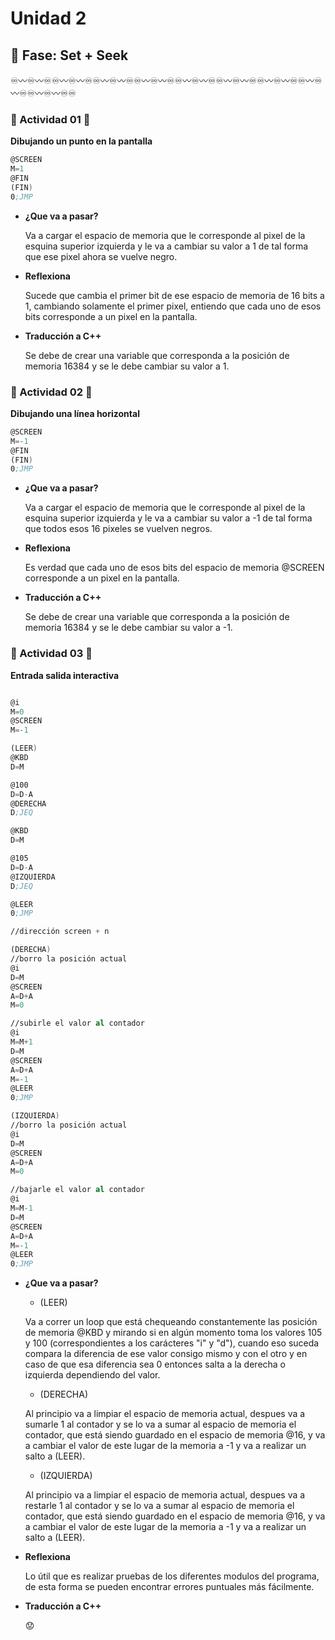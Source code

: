 # Unidad 2

## 🔎 Fase: Set + Seek

♾️〰️♾️〰️♾️♾️〰️♾️〰️♾️♾️〰️♾️〰️♾️♾️〰️♾️〰️♾️♾️〰️♾️〰️♾️♾️〰️♾️〰️♾️♾️〰️♾️〰️♾️♾️〰️♾️〰️♾️♾️〰️♾️〰️♾️♾️

### 🐠 Actividad 01 🐠

__Dibujando un punto en la pantalla__

```asm
@SCREEN
M=1
@FIN
(FIN)
0;JMP
```

- __¿Que va a pasar?__

  Va a cargar el espacio de memoria que le corresponde al pixel de la esquina superior izquierda y le va a cambiar su valor a 1 de tal forma que ese pixel ahora se vuelve negro.

- __Reflexiona__

  Sucede que cambia el primer bit de ese espacio de memoria de 16 bits a 1, cambiando solamente el primer pixel, entiendo que cada uno de esos bits corresponde a un pixel en la pantalla. 

- __Traducción a C++__

  Se debe de crear una variable que corresponda a la posición de memoria 16384 y se le debe cambiar su valor a 1.

### 🐠 Actividad 02 🐠

__Dibujando una línea horizontal__

```asm
@SCREEN
M=-1
@FIN
(FIN)
0;JMP
```
- __¿Que va a pasar?__

  Va a cargar el espacio de memoria que le corresponde al pixel de la esquina superior izquierda y le va a cambiar su valor a -1 de tal forma que todos esos 16 pixeles se vuelven negros.

- __Reflexiona__

  Es verdad que cada uno de esos bits del espacio de memoria @SCREEN corresponde a un pixel en la pantalla.

- __Traducción a C++__

  Se debe de crear una variable que corresponda a la posición de memoria 16384 y se le debe cambiar su valor a -1.

### 🐠 Actividad 03 🐠

__Entrada salida interactiva__

```asm

@i
M=0
@SCREEN
M=-1

(LEER)
@KBD
D=M

@100
D=D-A
@DERECHA
D;JEQ

@KBD
D=M

@105
D=D-A
@IZQUIERDA
D;JEQ

@LEER
0;JMP

//dirección screen + n

(DERECHA)
//borro la posición actual
@i
D=M
@SCREEN
A=D+A
M=0

//subirle el valor al contador
@i
M=M+1
D=M
@SCREEN
A=D+A
M=-1
@LEER
0;JMP

(IZQUIERDA)
//borro la posición actual
@i
D=M
@SCREEN
A=D+A
M=0

//bajarle el valor al contador
@i
M=M-1
D=M
@SCREEN
A=D+A
M=-1
@LEER
0;JMP

```

- __¿Que va a pasar?__

  - (LEER)
  
  Va a correr un loop que está chequeando constantemente las posición de memoria @KBD y mirando si en algún momento toma los valores 105 y 100 (correspondientes a los carácteres "i" y "d"), cuando eso suceda compara la diferencia de ese valor consigo mismo y con el otro y en caso de que esa diferencia sea 0 entonces salta a la derecha o izquierda dependiendo del valor.

  - (DERECHA)
  
  Al principio va a limpiar el espacio de memoria actual, despues va a sumarle 1 al contador y se lo va a sumar al espacio de memoria el contador, que está siendo guardado en el espacio de memoria @16, y va a cambiar el valor de este lugar de la memoria a -1 y va a realizar un salto a (LEER).

  - (IZQUIERDA)

  Al principio va a limpiar el espacio de memoria actual, despues va a restarle 1 al contador y se lo va a sumar al espacio de memoria el contador, que está siendo guardado en el espacio de memoria @16, y va a cambiar el valor de este lugar de la memoria a -1 y va a realizar un salto a (LEER).

- __Reflexiona__

  Lo útil que es realizar pruebas de los diferentes modulos del programa, de esta forma se pueden encontrar errores puntuales más fácilmente. 

- __Traducción a C++__

  😟
